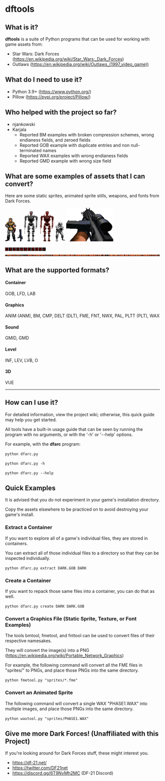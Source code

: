 # dftools

## What is it?
**dftools** is a suite of Python programs that can be used for working with game assets from:
- Star Wars: Dark Forces (https://en.wikipedia.org/wiki/Star_Wars:_Dark_Forces)
- Outlaws (https://en.wikipedia.org/wiki/Outlaws_(1997_video_game))


## What do I need to use it?
- Python 3.9+ (https://www.python.org/)
- Pillow (https://pypi.org/project/Pillow/)

## Who helped with the project so far?
- njankowski
- Karjala
  - Reported BM examples with broken compression schemes, wrong endianess fields, and zeroed fields
  - Reported GOB example with duplicate entries and non null-terminated names
  - Reported WAX examples with wrong endianess fields
  - Reported GMD example with wrong size field

## What are some examples of assets that I can convert?

Here are some static sprites, animated sprite stills, weapons, and fonts from Dark Forces.

![Jan Ors](examples/jan.png "Jan Ors")
![Stormtrooper Rifle](examples/ist-gunu.png "Stormtrooper Rifle")
![Phase 1 Dark Trooper](examples/phase1.png "Phase 1 Dark Trooper")
![Phase 1 Dark Trooper (GROMAS)](examples/phase1-gromas.png "Phase 1 Dark Trooper (GROMAS)")
![Stormtrooper](examples/stormfin.png "Stormtrooper")
![Stormtrooper Rifle (First Person)](examples/rifle1.png "Stormtrooper Rifle (First Person)")

![Ammo Font](examples/amonum.png "Ammo Font")
![Glowing Font](examples/glowing.png "Glowing Font")

## What are the supported formats?

#### Container
GOB, LFD, LAB

#### Graphics
ANIM (ANM), BM, CMP, DELT (DLT), FME, FNT, NWX, PAL, PLTT (PLT), WAX

#### Sound
GMID, GMD

#### Level
INF, LEV, LVB, O

#### 3D
VUE

***

## How can I use it?

For detailed information, view the project wiki; otherwise, this quick guide may help you get started.

All tools have a built-in usage guide that can be seen by running the program with no arguments, or with the '-h' or '--help' options.

For example, with the **dfarc** program:

`python dfarc.py`

`python dfarc.py -h`

`python dfarc.py --help`

## Quick Examples

It is advised that you do not experiment in your game's installation directory.

Copy the assets elsewhere to be practiced on to avoid destroying your game's install.

### Extract a Container

If you want to explore all of a game's individual files, they are stored in containers.

You can extract all of those individual files to a directory so that they can be inspected individually.

`python dfarc.py extract DARK.GOB DARK`

### Create a Container

If you want to repack those same files into a container, you can do that as well.

`python dfarc.py create DARK DARK.GOB`

### Convert a Graphics File (Static Sprite, Texture, or Font Examples)

The tools bmtool, fmetool, and fnttool can be used to convert files of their respective namesakes.

They will convert the image(s) into a PNG (https://en.wikipedia.org/wiki/Portable_Network_Graphics)

For example, the following command will convert all the FME files in "sprites/" to PNGs, and place those PNGs into the same directory.

`python fmetool.py "sprites/*.fme"`

### Convert an Animated Sprite

The following command will convert a single WAX "PHASE1.WAX" into multiple images, and place those PNGs into the same directory.

`python waxtool.py "sprites/PHASE1.WAX"`

## Give me more Dark Forces! (Unaffiliated with this Project)

If you're looking around for Dark Forces stuff, these might interest you.

- https://df-21.net/
- https://twitter.com/DF21net
- https://discord.gg/6T9NvMh2MC (DF-21 Discord)
